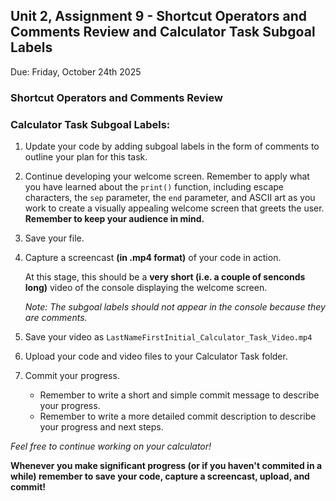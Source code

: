 ## Unit 2, Assignment 9 - Shortcut Operators and Comments Review and Calculator Task Subgoal Labels
Due: Friday, October 24th 2025

### Shortcut Operators and Comments Review


### Calculator Task Subgoal Labels:
1. Update your code by adding subgoal labels in the form of comments to outline your plan for this task.
2. Continue developing your welcome screen.  Remember to apply what you have learned about the `print()` function, including escape characters, the `sep` parameter, the `end` parameter, and ASCII art as you work to create a visually appealing welcome screen that greets the user.  **Remember to keep your audience in mind.**
3. Save your file.
4. Capture a screencast **(in .mp4 format)** of your code in action.

    At this stage, this should be a **very short (i.e. a couple of senconds long)** video of the console displaying the welcome screen.

   *Note: The subgoal labels should not appear in the console because they are comments.*

5. Save your video as `LastNameFirstInitial_Calculator_Task_Video.mp4`
6. Upload your code and video files to your Calculator Task folder.
7. Commit your progress.
    * Remember to write a short and simple commit message to describe your progress.
    * Remember to write a more detailed commit description to describe your progress and next steps.
  
*Feel free to continue working on your calculator!*

**Whenever you make significant progress (or if you haven't commited in a while) remember to save your code, capture a screencast, upload, and commit!**

